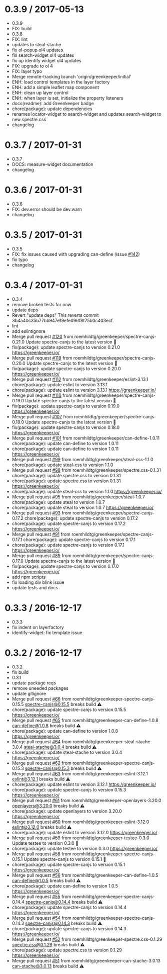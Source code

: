 0.3.9 / 2017-05-13
==================

  * 0.3.9
  * FIX: build
  * 0.3.8
  * FIX: lint
  * updates to steal-stache
  * fix ol-popup ol4 updates
  * fix search-widget ol4 updates
  * fix up identify widget ol4 updates
  * FIX: upgrade to ol 4
  * FIX: layer typo
  * Merge remote-tracking branch 'origin/greenkeeper/initial'
  * ENH: load control templates in the layer factory
  * ENH: add a simple leaflet map component
  * ENH: clean up layer control
  * ENH: when layer is set, initialize the property listeners
  * docs(readme): add Greenkeeper badge
  * chore(package): update dependencies
  * renames locator-widget to search-widget and updates search-widget to new spectre.css
  * changelog

0.3.7 / 2017-01-31
==================

  * 0.3.7
  * DOCS: measure-widget documentation
  * changelog

0.3.6 / 2017-01-31
==================

  * 0.3.6
  * FIX: dev.error should be dev.warn
  * changelog

0.3.5 / 2017-01-31
==================

  * 0.3.5
  * FIX: fix issues caused with upgrading can-define (issue [#142](https://github.com/roemhildtg/can-geo/issues/142))
  * fix typo
  * changelog

0.3.4 / 2017-01-31
==================

  * 0.3.4
  * remove broken tests for now
  * update deps
  * Revert "update deps"
    This reverts commit 3b4a40c35b77bb947e19efe096f8f75b0c403ecf.
  * lint
  * add eslintignore
  * Merge pull request [#120](https://github.com/roemhildtg/can-geo/issues/120) from roemhildtg/greenkeeper/spectre-canjs-0.21.0
    Update spectre-canjs to the latest version 🚀
  * fix(package): update spectre-canjs to version 0.21.0
    https://greenkeeper.io/
  * Merge pull request [#119](https://github.com/roemhildtg/can-geo/issues/119) from roemhildtg/greenkeeper/spectre-canjs-0.20.0
    Update spectre-canjs to the latest version 🚀
  * fix(package): update spectre-canjs to version 0.20.0
    https://greenkeeper.io/
  * Merge pull request [#112](https://github.com/roemhildtg/can-geo/issues/112) from roemhildtg/greenkeeper/eslint-3.13.1
    chore(package): update eslint to version 3.13.1
  * chore(package): update eslint to version 3.13.1
    https://greenkeeper.io/
  * Merge pull request [#110](https://github.com/roemhildtg/can-geo/issues/110) from roemhildtg/greenkeeper/spectre-canjs-0.19.0
    Update spectre-canjs to the latest version 🚀
  * fix(package): update spectre-canjs to version 0.19.0
    https://greenkeeper.io/
  * Merge pull request [#107](https://github.com/roemhildtg/can-geo/issues/107) from roemhildtg/greenkeeper/spectre-canjs-0.18.0
    Update spectre-canjs to the latest version 🚀
  * fix(package): update spectre-canjs to version 0.18.0
    https://greenkeeper.io/
  * Merge pull request [#101](https://github.com/roemhildtg/can-geo/issues/101) from roemhildtg/greenkeeper/can-define-1.0.11
    chore(package): update can-define to version 1.0.11
  * chore(package): update can-define to version 1.0.11
    https://greenkeeper.io/
  * Merge pull request [#99](https://github.com/roemhildtg/can-geo/issues/99) from roemhildtg/greenkeeper/steal-css-1.1.0
    chore(package): update steal-css to version 1.1.0
  * Merge pull request [#98](https://github.com/roemhildtg/can-geo/issues/98) from roemhildtg/greenkeeper/spectre.css-0.1.31
    chore(package): update spectre.css to version 0.1.31
  * chore(package): update spectre.css to version 0.1.31
    https://greenkeeper.io/
  * chore(package): update steal-css to version 1.1.0
    https://greenkeeper.io/
  * Merge pull request [#95](https://github.com/roemhildtg/can-geo/issues/95) from roemhildtg/greenkeeper/steal-1.0.7
    chore(package): update steal to version 1.0.7
  * chore(package): update steal to version 1.0.7
    https://greenkeeper.io/
  * Merge pull request [#93](https://github.com/roemhildtg/can-geo/issues/93) from roemhildtg/greenkeeper/spectre-canjs-0.17.2
    chore(package): update spectre-canjs to version 0.17.2
  * chore(package): update spectre-canjs to version 0.17.2
    https://greenkeeper.io/
  * Merge pull request [#91](https://github.com/roemhildtg/can-geo/issues/91) from roemhildtg/greenkeeper/spectre-canjs-0.17.1
    chore(package): update spectre-canjs to version 0.17.1
  * chore(package): update spectre-canjs to version 0.17.1
    https://greenkeeper.io/
  * Merge pull request [#89](https://github.com/roemhildtg/can-geo/issues/89) from roemhildtg/greenkeeper/spectre-canjs-0.17.0
    Update spectre-canjs to the latest version 🚀
  * fix(package): update spectre-canjs to version 0.17.0
    https://greenkeeper.io/
  * add npm scripts
  * fix loading div blink issue
  * update tests and docs

0.3.3 / 2016-12-17
==================

  * 0.3.3
  * fix indent on layerfactory
  * identify-widget: fix template issue

0.3.2 / 2016-12-17
==================

  * 0.3.2
  * fix build
  * 0.3.1
  * update package reqs
  * remove uneeded packages
  * update gitignore
  * Merge pull request [#66](https://github.com/roemhildtg/can-geo/issues/66) from roemhildtg/greenkeeper-spectre-canjs-0.15.5
    spectre-canjs@0.15.5 breaks build ⚠️
  * chore(package): update spectre-canjs to version 0.15.5
    https://greenkeeper.io/
  * Merge pull request [#65](https://github.com/roemhildtg/can-geo/issues/65) from roemhildtg/greenkeeper-can-define-1.0.8
    can-define@1.0.8 breaks build ⚠️
  * chore(package): update can-define to version 1.0.8
    https://greenkeeper.io/
  * Merge pull request [#64](https://github.com/roemhildtg/can-geo/issues/64) from roemhildtg/greenkeeper-steal-stache-3.0.4
    steal-stache@3.0.4 breaks build ⚠️
  * chore(package): update steal-stache to version 3.0.4
    https://greenkeeper.io/
  * Merge pull request [#62](https://github.com/roemhildtg/can-geo/issues/62) from roemhildtg/greenkeeper-spectre-canjs-0.15.3
    spectre-canjs@0.15.3 breaks build ⚠️
  * Merge pull request [#63](https://github.com/roemhildtg/can-geo/issues/63) from roemhildtg/greenkeeper-eslint-3.12.1
    eslint@3.12.1 breaks build ⚠️
  * chore(package): update eslint to version 3.12.1
    https://greenkeeper.io/
  * chore(package): update spectre-canjs to version 0.15.3
    https://greenkeeper.io/
  * Merge pull request [#61](https://github.com/roemhildtg/can-geo/issues/61) from roemhildtg/greenkeeper-openlayers-3.20.0
    openlayers@3.20.0 breaks build ⚠️
  * chore(package): update openlayers to version 3.20.0
    https://greenkeeper.io/
  * Merge pull request [#60](https://github.com/roemhildtg/can-geo/issues/60) from roemhildtg/greenkeeper-eslint-3.12.0
    eslint@3.12.0 breaks build ⚠️
  * chore(package): update eslint to version 3.12.0
    https://greenkeeper.io/
  * Merge pull request [#59](https://github.com/roemhildtg/can-geo/issues/59) from roemhildtg/greenkeeper-testee-0.3.0
    Update testee to version 0.3.0 🚀
  * chore(package): update testee to version 0.3.0
    https://greenkeeper.io/
  * Merge pull request [#58](https://github.com/roemhildtg/can-geo/issues/58) from roemhildtg/greenkeeper-spectre-canjs-0.15.1
    Update spectre-canjs to version 0.15.1 🚀
  * chore(package): update spectre-canjs to version 0.15.1
    https://greenkeeper.io/
  * Merge pull request [#56](https://github.com/roemhildtg/can-geo/issues/56) from roemhildtg/greenkeeper-can-define-1.0.5
    can-define@1.0.5 breaks build ⚠️
  * chore(package): update can-define to version 1.0.5
    https://greenkeeper.io/
  * Merge pull request [#55](https://github.com/roemhildtg/can-geo/issues/55) from roemhildtg/greenkeeper-spectre-canjs-0.14.4
    spectre-canjs@0.14.4 breaks build ⚠️
  * chore(package): update spectre-canjs to version 0.14.4
    https://greenkeeper.io/
  * Merge pull request [#54](https://github.com/roemhildtg/can-geo/issues/54) from roemhildtg/greenkeeper-spectre-canjs-0.14.3
    spectre-canjs@0.14.3 breaks build ⚠️
  * chore(package): update spectre-canjs to version 0.14.3
    https://greenkeeper.io/
  * Merge pull request [#52](https://github.com/roemhildtg/can-geo/issues/52) from roemhildtg/greenkeeper-spectre.css-0.1.29
    spectre.css@0.1.29 breaks build ⚠️
  * chore(package): update spectre.css to version 0.1.29
    https://greenkeeper.io/
  * Merge pull request [#51](https://github.com/roemhildtg/can-geo/issues/51) from roemhildtg/greenkeeper-can-stache-3.0.13
    can-stache@3.0.13 breaks build ⚠️

